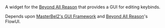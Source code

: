 A widget for the [Beyond All Reason](https://github.com/beyond-all-reason/beyond-all-reason) that provides a GUI for editing keybinds.

Depends upon [MasterBel2's GUI Framework](https://github.com/MasterBel2/Master-GUI-Framework) and [Beyond All Reason](https://github.com/beyond-all-reason/beyond-all-reason)'s FlowUI.
